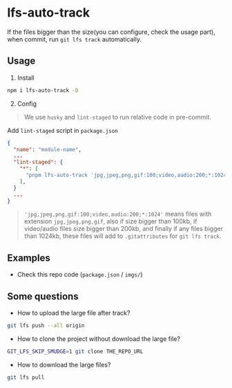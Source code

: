 # lfs-auto-track

If the files bigger than the size(you can configure, check the usage part), when commit, run `git lfs track` automatically.

## Usage

1. Install

```sh
npm i lfs-auto-track -D
```

2. Config

> We use `husky` and `lint-staged` to run relative code in pre-commit.

Add `lint-staged` script in `package.json`

```json
{
  "name": "module-name",
  ...
  "lint-staged": {
    "*": [
      "pnpm lfs-auto-track 'jpg,jpeg,png,gif:100;video,audio:200;*:1024'"
    ],
  }
  ...
}
```

> `'jpg,jpeg,png,gif:100;video,audio:200;*:1024'` means files with extension `jpg,jpeg,png,gif`, also if size bigger than 100kb, if video/audio files size bigger than 200kb, and finally if any files bigger than 1024kb, these files will add to `.gitattributes` for `git lfs track`.

## Examples

- Check this repo code (`package.json` / `imgs/`)

## Some questions

- How to upload the large file after track?

```sh
git lfs push --all origin
```

- How to clone the project without download the large file?

```sh
GIT_LFS_SKIP_SMUDGE=1 git clone THE_REPO_URL
```

- How to download the large files?

```sh
git lfs pull
```
